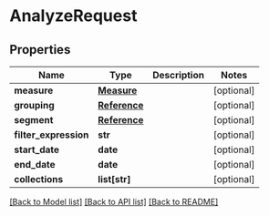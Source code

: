 # AnalyzeRequest

## Properties
Name | Type | Description | Notes
------------ | ------------- | ------------- | -------------
**measure** | [**Measure**](Measure.md) |  | [optional] 
**grouping** | [**Reference**](Reference.md) |  | [optional] 
**segment** | [**Reference**](Reference.md) |  | [optional] 
**filter_expression** | **str** |  | [optional] 
**start_date** | **date** |  | [optional] 
**end_date** | **date** |  | [optional] 
**collections** | **list[str]** |  | [optional] 

[[Back to Model list]](../README.md#documentation-for-models) [[Back to API list]](../README.md#documentation-for-api-endpoints) [[Back to README]](../README.md)


